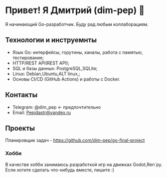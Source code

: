 # Привет! Я Дмитрий (dim-pep) 👋

Я начинающий Go-разработчик. Буду рад любым коллаборациям.

## Технологии и инструемнты 
- Язык Go: интерфейсы, горутины, каналы, работа с памятью, тестирование;
- HTTP/REST API(REST API);
- SQL и базы данных: PostgreSQL,SQLite;
- Linux: Debian,Ubuntu,ALT linux,;
- Основы CI/CD (GitHub Actions) и работы с Docker.

## Контакты
- Telegram: @dim_pep <- предпочтительно 
- Email: Pepidastr@yandex.ru

## Проекты
Планировщик задач - https://github.com/dim-pep/go-final-project

### Хобби 
В качестве хобби занимаюсь разработкой игр на движках Godot,Ren`py.
Если хотите сделать что-нибудь вместе, пишите :) 
